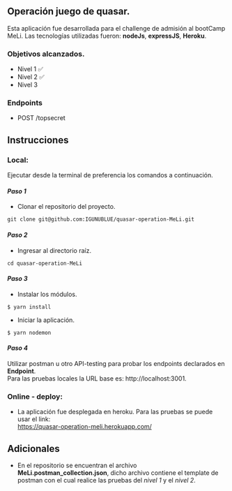 ## Operación juego de quasar.

Esta aplicación fue desarrollada para el challenge de admisión al bootCamp MeLi.
Las tecnologías utilizadas fueron: **nodeJs**, **expressJS**, **Heroku**.

### Objetivos alcanzados.

- Nivel 1 ✅
- Nivel 2 ✅
- Nivel 3

### Endpoints

- POST /topsecret

<!-- - POST /topsecret_split -->
<!-- - GET /topsecret_split -->

## Instrucciones

### Local:

Ejecutar desde la terminal de preferencia los comandos a continuación.

#### _Paso 1_

- Clonar el repositorio del proyecto.

```termina
git clone git@github.com:IGUNUBLUE/quasar-operation-MeLi.git
```

#### _Paso 2_

- Ingresar al directorio raíz.

```termina
cd quasar-operation-MeLi
```

#### _Paso 3_

- Instalar los módulos.

```terminal
$ yarn install
```

- Iniciar la aplicación.

```terminal
$ yarn nodemon
```

#### _Paso 4_

Utilizar postman u otro API-testing para probar los endpoints declarados en **Endpoint**.</br>
Para las pruebas locales la URL base es: http://localhost:3001.

### Online - deploy:

- La aplicación fue desplegada en heroku. Para las pruebas se puede usar el link:</br>
https://quasar-operation-meli.herokuapp.com/

## Adicionales

- En el repositorio se encuentran el archivo **MeLi.postman_collection.json**, dicho archivo contiene el template de postman con el cual realice las pruebas del _nivel 1_ y el _nivel 2_.
